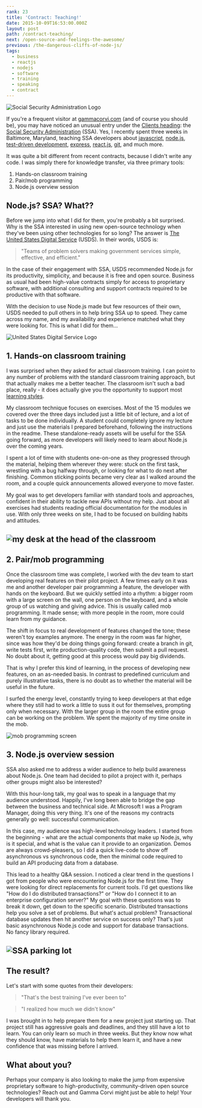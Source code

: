 ```yaml
---
rank: 23
title: 'Contract: Teaching!'
date: 2015-10-09T16:53:00.000Z
layout: post
path: /contract-teaching/
next: /open-source-and-feelings-the-awesome/
previous: /the-dangerous-cliffs-of-node-js/
tags:
  - business
  - reactjs
  - nodejs
  - software
  - training
  - speaking
  - contract
---
```


![Social Security Administration Logo](https://static.sinap.ps/blog/2015/10_oct/ssa/ssa-logo.png)

If you're a frequent visitor at [gammacorvi.com](https://gammacorvi.com/) (and of course you should be), you may have noticed an unusual entry under the [Clients heading](https://gammacorvi.com/#clients): the [Social Security Administration](http://www.ssa.gov/) (SSA). Yes, I recently spent three weeks in Baltimore, Maryland, teaching SSA developers about [javascript](https://developer.mozilla.org/en-US/docs/Web/JavaScript), [node.js](https://nodejs.org/), [test-driven development](https://en.wikipedia.org/wiki/Test-driven_development), [express](http://expressjs.com/), [react.js](https://facebook.github.io/react/), [git](http://git-scm.com/), and much more.

It was quite a bit different from recent contracts, because I didn't write any code. I was simply there for knowledge transfer, via three primary tools:

1. Hands-on classroom training
2. Pair/mob programming
3. Node.js overview session

<div class='fold'></div>

## Node.js? SSA? What??

Before we jump into what I did for them, you're probably a bit surprised. Why is the SSA interested in using new open-source technology when they've been using other technologies for so long? The answer is [The United States Digital Service](https://www.whitehouse.gov/digital/united-states-digital-service) (USDS). In their words, USDS is:

> "Teams of problem solvers making government services simple, effective, and efficient."

In the case of their engagement with SSA, USDS recommended Node.js for its productivity, simplicity, and because it is free and open source. Business as usual had been high-value contracts simply for access to proprietary software, with additional consulting and support contracts required to be productive with that software.

With the decision to use Node.js made but few resources of their own, USDS needed to pull others in to help bring SSA up to speed. They came across my name, and my availability and experience matched what they were looking for. This is what I did for them...

![United States Digital Service Logo](https://static.sinap.ps/blog/2015/10_oct/ssa/usds-logo.png)

## 1. Hands-on classroom training

I was surprised when they asked for actual classroom training. I can point to any number of problems with the standard classroom training approach, but that actually makes me a better teacher. The classroom isn't such a bad place, really - it does actually give you the opportunity to support most [learning styles](https://en.wikipedia.org/wiki/Learning_styles).

My classroom technique focuses on exercises. Most of the 15 modules we covered over the three days included just a little bit of lecture, and a lot of tasks to be done individually. A student could completely ignore my lecture and just use the materials I prepared beforehand, following the instructions in the readme. These standalone-ready assets will be useful for the SSA going forward, as more developers will likely need to learn about Node.js over the coming years.

I spent a lot of time with students one-on-one as they progressed through the material, helping them wherever they were: stuck on the first task, wrestling with a bug halfway through, or looking for what to do next after finishing. Common sticking points became very clear as I walked around the room, and a couple quick announcements allowed everyone to move faster.

My goal was to get developers familiar with standard tools and approaches, confident in their ability to tackle new APIs without my help. Just about all exercises had students reading official documentation for the modules in use. With only three weeks on site, I had to be focused on building habits and attitudes.

## ![my desk at the head of the classroom](https://static.sinap.ps/blog/2015/10_oct/ssa/head-of-classroom.jpg)

## 2. Pair/mob programming

Once the classroom time was complete, I worked with the dev team to start developing real features on their pilot project. A few times early on it was me and another developer pair programming a feature, the developer with hands on the keyboard. But we quickly settled into a rhythm: a bigger room with a large screen on the wall, one person on the keyboard, and a whole group of us watching and giving advice. This is usually called mob programming. It made sense; with more people in the room, more could learn from my guidance.

The shift in focus to real development of features changed the tone; these weren't toy examples anymore. The energy in the room was far higher, since was how they'd be doing things going forward: create a branch in git, write tests first, write production-quality code, then submit a pull request. No doubt about it, getting good at this process would pay big dividends.

That is why I prefer this kind of learning, in the process of developing new features, on an as-needed basis. In contrast to predefined curriculum and purely illustrative tasks, there is no doubt as to whether the material will be useful in the future.

I surfed the energy level, constantly trying to keep developers at that edge where they still had to work a little to suss it out for themselves, prompting only when necessary. With the larger group in the room the entire group can be working on the problem. We spent the majority of my time onsite in the mob.

![mob programming screen](https://static.sinap.ps/blog/2015/10_oct/ssa/mob-programming-screen.jpg)

## 3. Node.js overview session

SSA also asked me to address a wider audience to help build awareness about Node.js. One team had decided to pilot a project with it, perhaps other groups might also be interested?

With this hour-long talk, my goal was to speak in a language that my audience understood. Happily, I've long been able to bridge the gap between the business and technical side. At Microsoft I was a Program Manager, doing this very thing. It's one of the reasons my contracts generally go well: successful communication.

In this case, my audience was high-level technology leaders. I started from the beginning - what are the actual components that make up Node.js, why is it special, and what is the value can it provide to an organization. Demos are always crowd-pleasers, so I did a quick live-code to show off asynchronous vs synchronous code, then the minimal code required to build an API producing data from a database.

This lead to a healthy Q&A session. I noticed a clear trend in the questions I got from people who were encountering Node.js for the first time. They were looking for direct replacements for current tools. I'd get questions like "How do I do distributed transactions?" or "How do I connect it to an enterprise configuration server?" My goal with these questions was to break it down, get down to the specific scenario. Distributed transactions help you solve a set of problems. But what's actual problem? Transactional database updates then hit another service on success only? That's just basic asynchronous Node.js code and support for database transactions. No fancy library required.

## ![SSA parking lot](https://static.sinap.ps/blog/2015/10_oct/ssa/ssa-parking-lot.jpg)

## The result?

Let's start with some quotes from their developers:

> "That's the best training I've ever been to"

>"I realized how much we didn't know"

I was brought in to help prepare them for a new project just starting up. That project still has aggressive goals and deadlines, and they still have a lot to learn. You can only learn so much in three weeks. But they know now what they should know, have materials to help them learn it, and have a new confidence that was missing before I arrived.


## What about you?

Perhaps your company is also looking to make the jump from expensive proprietary software to high-productivity, community-driven open source technologies? Reach out and Gamma Corvi might just be able to help! Your developers will thank you.
